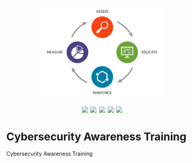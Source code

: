 <h1 align="center">
  <br>
  <a href=""><img src="/img/logo.png" alt="" height="250px;"></a>
  <br>
  <img src="https://img.shields.io/badge/PRs-welcome-blue">
  <img src="https://img.shields.io/github/last-commit/kh4sh3i/Cybersecurity-Awareness-Training">
  <img src="https://img.shields.io/github/commit-activity/m/kh4sh3i/Cybersecurity-Awareness-Training">
  <a href="https://twitter.com/intent/follow?screen_name=kh4sh3i_"><img src="https://img.shields.io/twitter/follow/kh4sh3i_?style=flat&logo=twitter"></a>
  <a href="https://github.com/kh4sh3i"><img src="https://img.shields.io/github/stars/kh4sh3i?style=flat&logo=github"></a>
</h1>

# Cybersecurity Awareness Training
Cybersecurity Awareness Training


